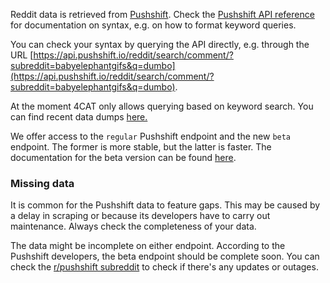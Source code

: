 Reddit data is retrieved from [Pushshift](https://pushshift.io). Check the [Pushshift API reference](https://pushshift.io/api-parameters/) for documentation on syntax, e.g. on how to format keyword queries.

You can check your syntax by querying the API directly, e.g. through the URL [https://api.pushshift.io/reddit/search/comment/?subreddit=babyelephantgifs&q=dumbo](https://api.pushshift.io/reddit/search/comment/?subreddit=babyelephantgifs&q=dumbo).

At the moment 4CAT only allows querying based on keyword search. You can find recent data dumps [here.](https://files.pushshift.io/reddit/)

We offer access to the <code>regular</code> Pushshift endpoint and the new <code>beta</code> endpoint. The former is more stable, but the latter is faster. The documentation for the beta version can be found [here](https://beta.pushshift.io/redoc).

### Missing data
It is common for the Pushshift data to feature gaps. This may be caused by a delay in scraping or because its developers have to carry out maintenance. Always check the completeness of your data.

The data might be incomplete on either endpoint. According to the Pushshift developers, the beta endpoint should be complete soon. You can check the [r/pushshift subreddit](https://reddit.com/r/pushshift) to check if there's any updates or outages. 